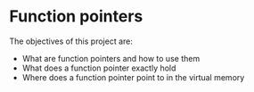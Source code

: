 # Function pointers
The objectives of this project are:
- What are function pointers and how to use them
- What does a function pointer exactly hold
- Where does a function pointer point to in the virtual memory


